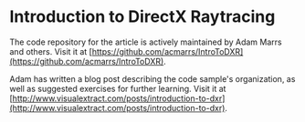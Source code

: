 # Introduction to DirectX Raytracing

The code repository for the article is actively maintained by Adam Marrs and others. Visit it at [https://github.com/acmarrs/IntroToDXR](https://github.com/acmarrs/IntroToDXR). 

Adam has written a blog post describing the code sample's organization, as well as suggested exercises for further learning. Visit it at [http://www.visualextract.com/posts/introduction-to-dxr](http://www.visualextract.com/posts/introduction-to-dxr).